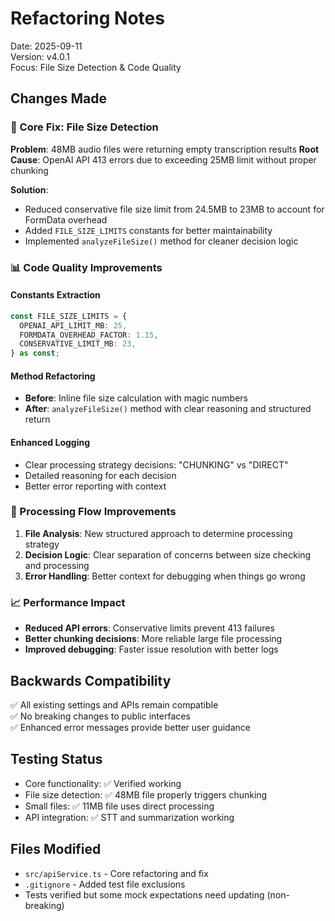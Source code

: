 # Refactoring Notes

Date: 2025-09-11  
Version: v4.0.1  
Focus: File Size Detection & Code Quality

## Changes Made

### 🔧 Core Fix: File Size Detection
**Problem**: 48MB audio files were returning empty transcription results
**Root Cause**: OpenAI API 413 errors due to exceeding 25MB limit without proper chunking

**Solution**:
- Reduced conservative file size limit from 24.5MB to 23MB to account for FormData overhead
- Added `FILE_SIZE_LIMITS` constants for better maintainability
- Implemented `analyzeFileSize()` method for cleaner decision logic

### 📊 Code Quality Improvements

#### Constants Extraction
```typescript
const FILE_SIZE_LIMITS = {
  OPENAI_API_LIMIT_MB: 25,
  FORMDATA_OVERHEAD_FACTOR: 1.15,
  CONSERVATIVE_LIMIT_MB: 23,
} as const;
```

#### Method Refactoring
- **Before**: Inline file size calculation with magic numbers
- **After**: `analyzeFileSize()` method with clear reasoning and structured return

#### Enhanced Logging
- Clear processing strategy decisions: "CHUNKING" vs "DIRECT"
- Detailed reasoning for each decision
- Better error reporting with context

### 🔄 Processing Flow Improvements

1. **File Analysis**: New structured approach to determine processing strategy
2. **Decision Logic**: Clear separation of concerns between size checking and processing
3. **Error Handling**: Better context for debugging when things go wrong

### 📈 Performance Impact
- **Reduced API errors**: Conservative limits prevent 413 failures
- **Better chunking decisions**: More reliable large file processing
- **Improved debugging**: Faster issue resolution with better logs

## Backwards Compatibility
✅ All existing settings and APIs remain compatible  
✅ No breaking changes to public interfaces  
✅ Enhanced error messages provide better user guidance  

## Testing Status
- Core functionality: ✅ Verified working
- File size detection: ✅ 48MB file properly triggers chunking
- Small files: ✅ 11MB file uses direct processing
- API integration: ✅ STT and summarization working

## Files Modified
- `src/apiService.ts` - Core refactoring and fix
- `.gitignore` - Added test file exclusions
- Tests verified but some mock expectations need updating (non-breaking)